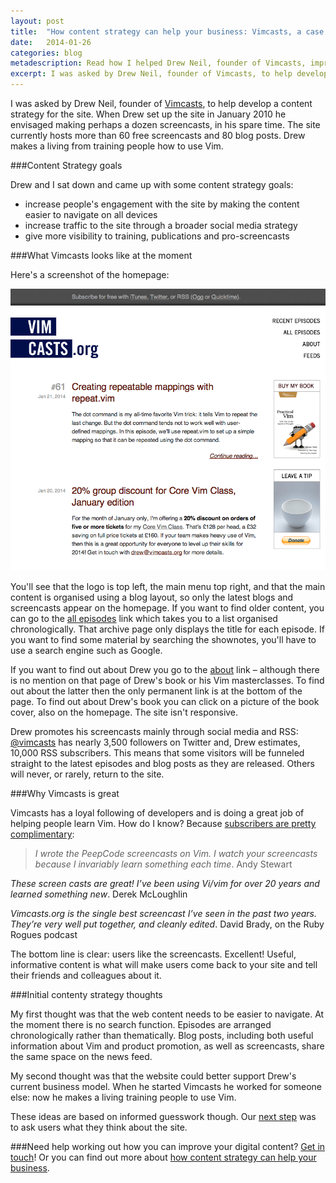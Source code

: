 ```yaml
---
layout: post
title:  "How content strategy can help your business: Vimcasts, a case study"
date:   2014-01-26 
categories: blog
metadescription: Read how I helped Drew Neil, founder of Vimcasts, improve his digital content. 
excerpt: I was asked by Drew Neil, founder of Vimcasts, to help develop a content strategy for the site. When Drew set up Vimcasts in January 2010 he envisaged making perhaps a dozen screencasts about the text editor Vim, in his spare time. The site currently hosts more than 60 free screencasts and 20 blog posts. Drew now makes a living from training people how to use Vim. Read on to see what we've been up to.
---
```



I was asked by Drew Neil, founder of [Vimcasts][Vimcasts_homepage], to help develop a content strategy for the site. When Drew set up the site in January 2010 he envisaged making perhaps a dozen screencasts, in his spare time. The site currently hosts more than 60 free screencasts and 80 blog posts. Drew makes a living from training people how to use Vim. 

###Content Strategy goals

Drew and I sat down and came up with some content strategy goals:

* increase people's engagement with the site by making the content easier to navigate on all devices
* increase traffic to the site through a broader social media strategy
* give more visibility to training, publications and pro-screencasts 

###What Vimcasts looks like at the moment

Here's a screenshot of the homepage:

<img class = "Vimcasts_screenshot" src="/images/Vimcasts_screenshot.png" alt="a screenshot of the Vimcasts homepage">

You'll see that the logo is top left, the main menu top right, and that the main content is organised using a blog layout, so only the latest blogs and screencasts appear on the homepage. If you want to find older content, you can go to the [all episodes][] link which takes you to a list organised chronologically. That archive page only displays the title for each episode. If you want to find some material by searching the shownotes, you'll have to use a search engine such as Google.

If you want to find out about Drew you go to the [about][] link – although there is no mention on that page of Drew's book or his Vim masterclasses. To find out about the latter then the only permanent link is at the bottom of the page. To find out about Drew's book you can click on a picture of the book cover, also on the homepage. The site isn't responsive.

Drew promotes his screencasts mainly through social media and RSS: [@vimcasts] has nearly 3,500 followers on Twitter and, Drew estimates, 10,000 RSS subscribers. This means that some visitors will be funneled straight to the latest episodes and blog posts as they are released. Others will never, or rarely, return to the site.

###Why Vimcasts is great

Vimcasts has a loyal following of developers and is doing a great job of helping people learn Vim. How do I know? Because [subscribers are pretty complimentary][praise]:

>*I wrote the PeepCode screencasts on Vim. I watch your screencasts because I invariably learn something each time*.
Andy Stewart
>
*These screen casts are great! I’ve been using Vi/vim for over 20 years and learned something new*.
Derek McLoughlin 
>
*Vimcasts.org is the single best screencast I’ve seen in the past two years. They’re very well put together, and cleanly edited*.
David Brady, on the Ruby Rogues podcast

The bottom line is clear: users like the screencasts. Excellent! Useful, informative content is what will make users come back to your site and tell their friends and colleagues about it.

###Initial contenty strategy thoughts

My first thought was that the web content needs to be easier to navigate. At the moment there is no search function. Episodes are arranged chronologically rather than thematically. Blog posts, including both useful information about Vim and product promotion, as well as screencasts, share the same space on the news feed.

My second thought was that the website could better support Drew's current business model. When he started Vimcasts he worked for someone else: now he makes a living training people to use Vim.

These ideas are based on informed guesswork though. Our [next step][survey] was to ask users what they think about the site.

###Need help working out how you can improve your digital content?
[Get in touch][email]! Or you can find out more about [how content strategy can help your business][content strategy section]. 




[Vimcasts_homepage]: https://vimcasts.org/
[@vimcasts]: https://twitter.com/vimcasts
[praise]: https://vimcasts.org/praise
[all episodes]: https://vimcasts.org/episodes/archive
[about]: https://vimcasts.org/about
[survey]: /blog/2014/01/27/Redesigning-Vimcasts-The_User_Survey.html
[email]: mailto:hannah.adcock@gmail.com
[content strategy section]: /#what_is_content_strategy_section
